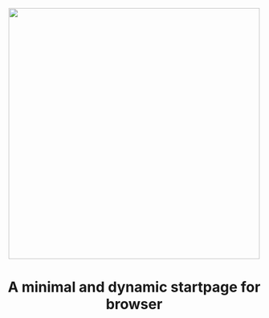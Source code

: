 <p align="center">
    <a href="https://github.com/nusv/sttp">
        <img src="https://i.imgur.com/f3D60xa.png" width="500"></a>
    <h1 align="center">A minimal and dynamic startpage for browser</h1>
</p>
